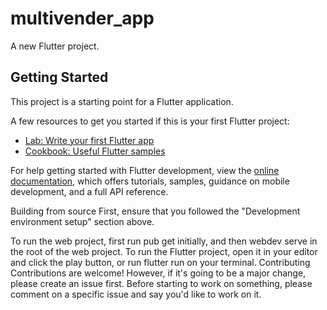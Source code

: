 # multivender_app

A new Flutter project.

## Getting Started

This project is a starting point for a Flutter application.

A few resources to get you started if this is your first Flutter project:

- [Lab: Write your first Flutter app](https://docs.flutter.dev/get-started/codelab)
- [Cookbook: Useful Flutter samples](https://docs.flutter.dev/cookbook)

For help getting started with Flutter development, view the
[online documentation](https://docs.flutter.dev/), which offers tutorials,
samples, guidance on mobile development, and a full API reference.

Building from source
First, ensure that you followed the "Development environment setup" section above.

To run the web project, first run pub get initially, and then webdev serve in the root of the web project.
To run the Flutter project, open it in your editor and click the play button, or run flutter run on your terminal.
Contributing
Contributions are welcome! However, if it's going to be a major change, please create an issue first. Before starting to work on something, please comment on a specific issue and say you'd like to work on it.
